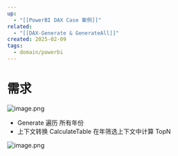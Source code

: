```yaml
---
up:
  - "[[PowerBI DAX Case 案例]]"
related:
  - "[[DAX-Generate & GenerateAll]]"
created: 2025-02-09
tags:
  - domain/powerbi
---
```


# 需求


![image.png](https://s1.vika.cn/space/2025/02/09/b55bc216c4ca4c3caa44372a92a521f3)

- Generate 遍历 所有年份
- 上下文转换 CalculateTable 在年筛选上下文中计算 TopN

![image.png](https://s1.vika.cn/space/2025/02/09/451905aca1ea4a40a75beeaa840f3832)
